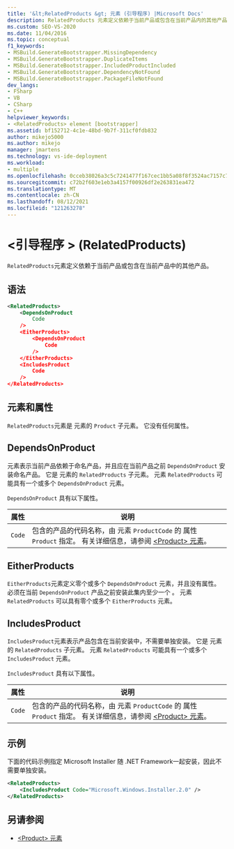 ```yaml
---
title: '&lt;RelatedProducts &gt; 元素 (引导程序) |Microsoft Docs'
description: RelatedProducts 元素定义依赖于当前产品或包含在当前产品内的其他产品。
ms.custom: SEO-VS-2020
ms.date: 11/04/2016
ms.topic: conceptual
f1_keywords:
- MSBuild.GenerateBootstrapper.MissingDependency
- MSBuild.GenerateBootstrapper.DuplicateItems
- MSBuild.GenerateBootstrapper.IncludedProductIncluded
- MSBuild.GenerateBootstrapper.DependencyNotFound
- MSBuild.GenerateBootstrapper.PackageFileNotFound
dev_langs:
- FSharp
- VB
- CSharp
- C++
helpviewer_keywords:
- <RelatedProducts> element [bootstrapper]
ms.assetid: bf152712-4c1e-48bd-9b7f-311cf0fdb832
author: mikejo5000
ms.author: mikejo
manager: jmartens
ms.technology: vs-ide-deployment
ms.workload:
- multiple
ms.openlocfilehash: 0cceb38026a3c5c7241477f167cec1bb5a08f8f3524ac7157c79ec72d9de3d81
ms.sourcegitcommit: c72b2f603e1eb3a4157f00926df2e263831ea472
ms.translationtype: MT
ms.contentlocale: zh-CN
ms.lasthandoff: 08/12/2021
ms.locfileid: "121263278"
---
```

# <a name="ltrelatedproductsgt-element-bootstrapper"></a>&lt;引导程序 &gt; (RelatedProducts) 
`RelatedProducts`元素定义依赖于当前产品或包含在当前产品中的其他产品。

## <a name="syntax"></a>语法

```xml
<RelatedProducts>
    <DependsOnProduct
        Code
    />
    <EitherProducts>
        <DependsOnProduct
            Code
        />
    </EitherProducts>
    <IncludesProduct
        Code
    />
</RelatedProducts>
```

## <a name="elements-and-attributes"></a>元素和属性
 `RelatedProducts`元素是 元素的 `Product` 子元素。 它没有任何属性。

## <a name="dependsonproduct"></a>DependsOnProduct
 元素表示当前产品依赖于命名产品，并且应在当前产品之前 `DependsOnProduct` 安装命名产品。 它是 元素的 `RelatedProducts` 子元素。 元素 `RelatedProducts` 可能具有一个或多个 `DependsOnProduct` 元素。

 `DependsOnProduct` 具有以下属性。

|属性|说明|
|---------------|-----------------|
|`Code`|包含的产品的代码名称，由 元素 `ProductCode` 的 属性 `Product` 指定。 有关详细信息，请参阅 [\<Product> 元素](../deployment/product-element-bootstrapper.md)。|

## <a name="eitherproducts"></a>EitherProducts
 `EitherProducts`元素定义零个或多个 `DependsOnProduct` 元素，并且没有属性。 必须在当前 `DependsOnProduct` 产品之前安装此集内至少一个 。 元素 `RelatedProducts` 可以具有零个或多个 `EitherProducts` 元素。

## <a name="includesproduct"></a>IncludesProduct
 `IncludesProduct`元素表示产品包含在当前安装中，不需要单独安装。 它是 元素的 `RelatedProducts` 子元素。 元素 `RelatedProducts` 可能具有一个或多个 `IncludesProduct` 元素。

 `IncludesProduct` 具有以下属性。

|属性|说明|
|---------------|-----------------|
|`Code`|包含的产品的代码名称，由 元素 `ProductCode` 的 属性 `Product` 指定。 有关详细信息，请参阅 [\<Product> 元素](../deployment/product-element-bootstrapper.md)。|

## <a name="example"></a>示例
 下面的代码示例指定 Microsoft Installer 随 .NET Framework一起安装，因此不需要单独安装。

```xml
<RelatedProducts>
    <IncludesProduct Code="Microsoft.Windows.Installer.2.0" />
</RelatedProducts>
```

## <a name="see-also"></a>另请参阅
- [\<Product> 元素](../deployment/product-element-bootstrapper.md)